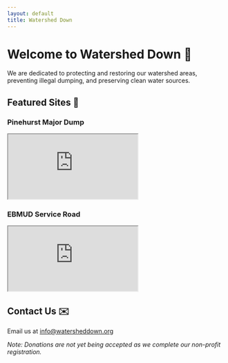 ```yaml
---
layout: default
title: Watershed Down
---
```


# Welcome to Watershed Down 🌿

We are dedicated to protecting and restoring our watershed areas, preventing illegal dumping, and preserving clean water sources.

## Featured Sites 📍
### Pinehurst Major Dump
<iframe src="https://www.google.com/maps/embed?..."></iframe>

### EBMUD Service Road
<iframe src="https://www.google.com/maps/embed?..."></iframe>

## Contact Us ✉️
Email us at [info@watersheddown.org](mailto:info@watersheddown.org)

*Note: Donations are not yet being accepted as we complete our non-profit registration.*


